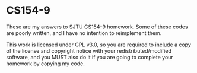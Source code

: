 # CS154-9

These are my answers to SJTU CS154-9 homework.
Some of these codes are poorly written, and I have no intention to reimplement them.

This work is licensed under GPL v3.0, so you are required to include a copy of the license and copyright notice with your redistributed/modified software, and you MUST also do it if you are going to complete your homework by copying my code.
